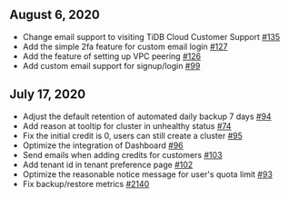 
## August 6, 2020

* Change email support to visiting TiDB Cloud Customer Support [#135](https://github.com/pingcap/dbaas-docs/issues/135)
* Add the simple 2fa feature for custom email login [#127](https://github.com/pingcap/dbaas-docs/issues/127)
* Add the feature of setting up VPC peering [#126](https://github.com/pingcap/dbaas-docs/issues/126)
* Add custom email support for signup/login [#99](https://github.com/pingcap/dbaas-docs/issues/99)

## July 17, 2020

* Adjust the default retention of automated daily backup 7 days [#94](https://github.com/pingcap/dbaas-docs/issues/94)
* Add reason at tooltip for cluster in unhealthy status [#74](https://github.com/pingcap/dbaas-docs/issues/74)
* Fix the initial credit is 0, users can still create a cluster [#95](https://github.com/pingcap/dbaas-docs/issues/95)
* Optimize the integration of Dashboard [#96](https://github.com/pingcap/dbaas-docs/issues/96)
* Send emails when adding credits for customers [#103](https://github.com/pingcap/dbaas-docs/issues/103)
* Add tenant id in tenant preference page [#102](https://github.com/pingcap/dbaas-docs/issues/102)
* Optimize the reasonable notice message for user's quota limit [#93](https://github.com/pingcap/dbaas-docs/issues/93)
* Fix backup/restore metrics [#2140](https://github.com/pingcap/dbaas/pull/2140)
